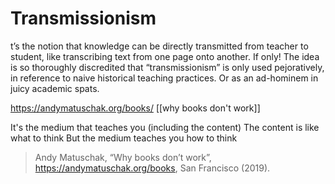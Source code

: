 # Transmissionism

t’s the notion that knowledge can be directly transmitted from teacher to student, like transcribing text from one page onto another. If only! The idea is so thoroughly discredited that “transmissionism” is only used pejoratively, in reference to naive historical teaching practices. Or as an ad-hominem in juicy academic spats.

https://andymatuschak.org/books/
[[why books don't work]]

It's the medium that teaches you
(including the content)
The content is like what to think
But the medium teaches you how to think

> Andy Matuschak, “Why books don’t work”, https://andymatuschak.org/books, San Francisco (2019).